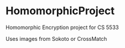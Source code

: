 # HomomorphicProject
Homomorphic Encryption project for CS 5533

Uses images from Sokoto or CrossMatch
